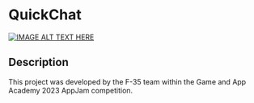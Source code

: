 # QuickChat

[![IMAGE ALT TEXT HERE](https://img.youtube.com/vi/R_Dq1l-CIZY/0.jpg)](https://www.youtube.com/watch?v=R_Dq1l-CIZY)

## Description

This project was developed by the F-35 team within the Game and App Academy 2023 AppJam competition.
